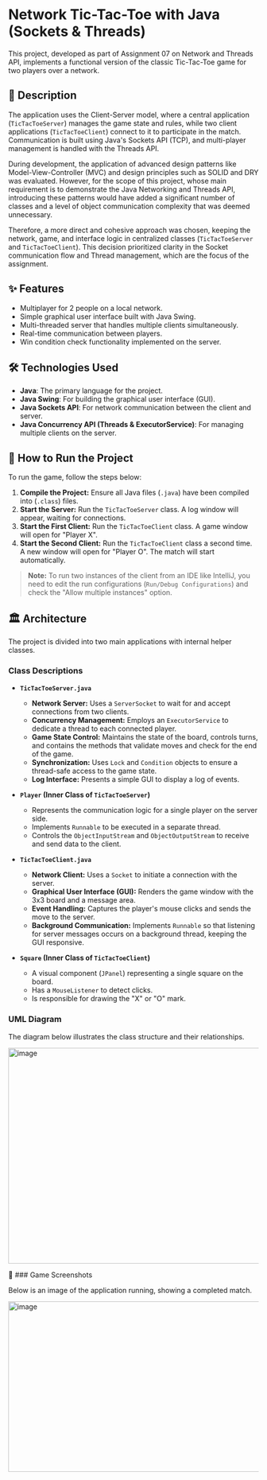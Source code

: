 # Network Tic-Tac-Toe with Java (Sockets & Threads)

This project, developed as part of Assignment 07 on Network and Threads API, implements a functional version of the classic Tic-Tac-Toe game for two players over a network.

## 📜 Description

The application uses the Client-Server model, where a central application (`TicTacToeServer`) manages the game state and rules, while two client applications (`TicTacToeClient`) connect to it to participate in the match. Communication is built using Java's Sockets API (TCP), and multi-player management is handled with the Threads API.

During development, the application of advanced design patterns like Model-View-Controller (MVC) and design principles such as SOLID and DRY was evaluated. However, for the scope of this project, whose main requirement is to demonstrate the Java Networking and Threads API, introducing these patterns would have added a significant number of classes and a level of object communication complexity that was deemed unnecessary.

Therefore, a more direct and cohesive approach was chosen, keeping the network, game, and interface logic in centralized classes (`TicTacToeServer` and `TicTacToeClient`). This decision prioritized clarity in the Socket communication flow and Thread management, which are the focus of the assignment.

## ✨ Features

* Multiplayer for 2 people on a local network.
* Simple graphical user interface built with Java Swing.
* Multi-threaded server that handles multiple clients simultaneously.
* Real-time communication between players.
* Win condition check functionality implemented on the server.

## 🛠️ Technologies Used

* **Java**: The primary language for the project.
* **Java Swing**: For building the graphical user interface (GUI).
* **Java Sockets API**: For network communication between the client and server.
* **Java Concurrency API (Threads & ExecutorService)**: For managing multiple clients on the server.

## 🚀 How to Run the Project

To run the game, follow the steps below:

1.  **Compile the Project:** Ensure all Java files (`.java`) have been compiled into (`.class`) files.
2.  **Start the Server:** Run the `TicTacToeServer` class. A log window will appear, waiting for connections.
3.  **Start the First Client:** Run the `TicTacToeClient` class. A game window will open for "Player X".
4.  **Start the Second Client:** Run the `TicTacToeClient` class a second time. A new window will open for "Player O". The match will start automatically.

> **Note:** To run two instances of the client from an IDE like IntelliJ, you need to edit the run configurations (`Run/Debug Configurations`) and check the "Allow multiple instances" option.

## 🏛️ Architecture

The project is divided into two main applications with internal helper classes.

### Class Descriptions

* **`TicTacToeServer.java`**
    * **Network Server:** Uses a `ServerSocket` to wait for and accept connections from two clients.
    * **Concurrency Management:** Employs an `ExecutorService` to dedicate a thread to each connected player.
    * **Game State Control:** Maintains the state of the board, controls turns, and contains the methods that validate moves and check for the end of the game.
    * **Synchronization:** Uses `Lock` and `Condition` objects to ensure a thread-safe access to the game state.
    * **Log Interface:** Presents a simple GUI to display a log of events.

* **`Player` (Inner Class of `TicTacToeServer`)**
    * Represents the communication logic for a single player on the server side.
    * Implements `Runnable` to be executed in a separate thread.
    * Controls the `ObjectInputStream` and `ObjectOutputStream` to receive and send data to the client.

* **`TicTacToeClient.java`**
    * **Network Client:** Uses a `Socket` to initiate a connection with the server.
    * **Graphical User Interface (GUI):** Renders the game window with the 3x3 board and a message area.
    * **Event Handling:** Captures the player's mouse clicks and sends the move to the server.
    * **Background Communication:** Implements `Runnable` so that listening for server messages occurs on a background thread, keeping the GUI responsive.

* **`Square` (Inner Class of `TicTacToeClient`)**
    * A visual component (`JPanel`) representing a single square on the board.
    * Has a `MouseListener` to detect clicks.
    * Is responsible for drawing the "X" or "O" mark.

### UML Diagram

The diagram below illustrates the class structure and their relationships.

<img width="655" height="434" alt="image" src="https://github.com/user-attachments/assets/f5cbc2e4-ec36-4c40-a7b5-99d148ef6715" />

📸 ### Game Screenshots

Below is an image of the application running, showing a completed match.

<img width="637" height="343" alt="image" src="https://github.com/user-attachments/assets/a5c48dac-8701-40db-9462-63ee4d3f5b81" />


